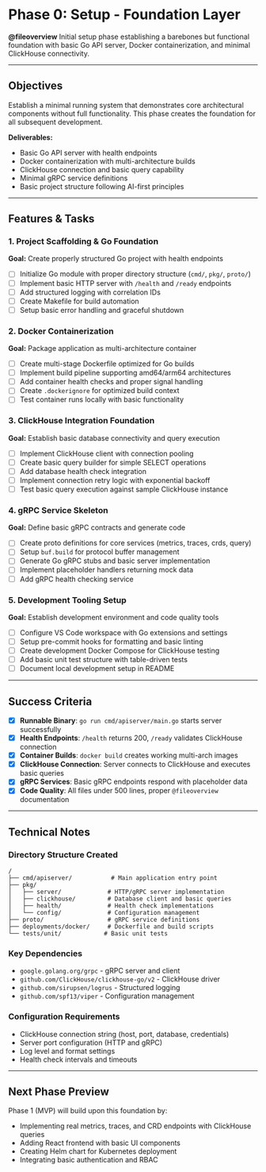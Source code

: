 # Phase 0: Setup - Foundation Layer

**@fileoverview** Initial setup phase establishing a barebones but functional foundation with basic Go API server, Docker containerization, and minimal ClickHouse connectivity.

---

## Objectives

Establish a minimal running system that demonstrates core architectural components without full functionality. This phase creates the foundation for all subsequent development.

**Deliverables:**
- Basic Go API server with health endpoints
- Docker containerization with multi-architecture builds
- ClickHouse connection and basic query capability
- Minimal gRPC service definitions
- Basic project structure following AI-first principles

---

## Features & Tasks

### 1. Project Scaffolding & Go Foundation
**Goal:** Create properly structured Go project with health endpoints
- [ ] Initialize Go module with proper directory structure (`cmd/`, `pkg/`, `proto/`)
- [ ] Implement basic HTTP server with `/health` and `/ready` endpoints  
- [ ] Add structured logging with correlation IDs
- [ ] Create Makefile for build automation
- [ ] Setup basic error handling and graceful shutdown

### 2. Docker Containerization  
**Goal:** Package application as multi-architecture container
- [ ] Create multi-stage Dockerfile optimized for Go builds
- [ ] Implement build pipeline supporting amd64/arm64 architectures
- [ ] Add container health checks and proper signal handling
- [ ] Create `.dockerignore` for optimized build context
- [ ] Test container runs locally with basic functionality

### 3. ClickHouse Integration Foundation
**Goal:** Establish basic database connectivity and query execution
- [ ] Implement ClickHouse client with connection pooling
- [ ] Create basic query builder for simple SELECT operations
- [ ] Add database health check integration
- [ ] Implement connection retry logic with exponential backoff
- [ ] Test basic query execution against sample ClickHouse instance

### 4. gRPC Service Skeleton
**Goal:** Define basic gRPC contracts and generate code
- [ ] Create proto definitions for core services (metrics, traces, crds, query)
- [ ] Setup `buf.build` for protocol buffer management
- [ ] Generate Go gRPC stubs and basic server implementation
- [ ] Implement placeholder handlers returning mock data
- [ ] Add gRPC health checking service

### 5. Development Tooling Setup
**Goal:** Establish development environment and code quality tools
- [ ] Configure VS Code workspace with Go extensions and settings
- [ ] Setup pre-commit hooks for formatting and basic linting
- [ ] Create development Docker Compose for ClickHouse testing
- [ ] Add basic unit test structure with table-driven tests
- [ ] Document local development setup in README

---

## Success Criteria

- [x] **Runnable Binary**: `go run cmd/apiserver/main.go` starts server successfully
- [x] **Health Endpoints**: `/health` returns 200, `/ready` validates ClickHouse connection
- [x] **Container Builds**: `docker build` creates working multi-arch images
- [x] **ClickHouse Connection**: Server connects to ClickHouse and executes basic queries
- [x] **gRPC Services**: Basic gRPC endpoints respond with placeholder data
- [x] **Code Quality**: All files under 500 lines, proper `@fileoverview` documentation

---

## Technical Notes

### Directory Structure Created
```
/
├── cmd/apiserver/           # Main application entry point
├── pkg/
│   ├── server/             # HTTP/gRPC server implementation  
│   ├── clickhouse/         # Database client and basic queries
│   ├── health/             # Health check implementations
│   └── config/             # Configuration management
├── proto/                  # gRPC service definitions
├── deployments/docker/     # Dockerfile and build scripts
└── tests/unit/            # Basic unit tests
```

### Key Dependencies
- `google.golang.org/grpc` - gRPC server and client
- `github.com/ClickHouse/clickhouse-go/v2` - ClickHouse driver
- `github.com/sirupsen/logrus` - Structured logging
- `github.com/spf13/viper` - Configuration management

### Configuration Requirements
- ClickHouse connection string (host, port, database, credentials)
- Server port configuration (HTTP and gRPC)
- Log level and format settings
- Health check intervals and timeouts

---

## Next Phase Preview

Phase 1 (MVP) will build upon this foundation by:
- Implementing real metrics, traces, and CRD endpoints with ClickHouse queries
- Adding React frontend with basic UI components
- Creating Helm chart for Kubernetes deployment
- Integrating basic authentication and RBAC 